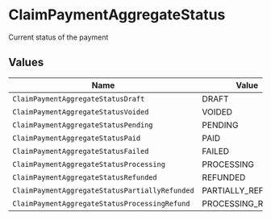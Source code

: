 # ClaimPaymentAggregateStatus

Current status of the payment


## Values

| Name                                           | Value                                          |
| ---------------------------------------------- | ---------------------------------------------- |
| `ClaimPaymentAggregateStatusDraft`             | DRAFT                                          |
| `ClaimPaymentAggregateStatusVoided`            | VOIDED                                         |
| `ClaimPaymentAggregateStatusPending`           | PENDING                                        |
| `ClaimPaymentAggregateStatusPaid`              | PAID                                           |
| `ClaimPaymentAggregateStatusFailed`            | FAILED                                         |
| `ClaimPaymentAggregateStatusProcessing`        | PROCESSING                                     |
| `ClaimPaymentAggregateStatusRefunded`          | REFUNDED                                       |
| `ClaimPaymentAggregateStatusPartiallyRefunded` | PARTIALLY_REFUNDED                             |
| `ClaimPaymentAggregateStatusProcessingRefund`  | PROCESSING_REFUND                              |